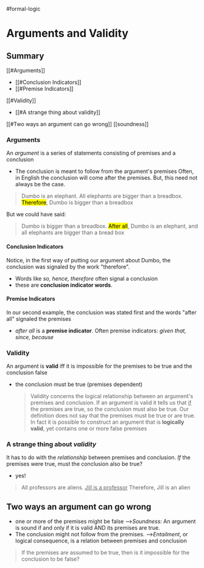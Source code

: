 #formal-logic
# Arguments and Validity
## Summary
[[#Arguments]]
- [[#Conclusion Indicators]]
- [[#Premise Indicators]]

[[#Validity]]
- [[#A strange thing about validity]]

[[#Two ways an argument can go wrong]]
[[soundness]]

### Arguments
An *argument* is a series of statements consisting of premises and a conclusion
- The conclusion is meant to follow from the argument's premises
Often, in English the conclusion will come after the premises. But, this need not always be the case.

>Dumbo is an elephant. All elephants are bigger than a breadbox. <Mark>Therefore</Mark>, Dumbo is bigger than a breadbox

But we could have said:

>Dumbo is bigger than a breadbox. <Mark>After all</Mark>, Dumbo is an elephant, and all elephants are bigger than a bread box

#### Conclusion Indicators
Notice, in the first way of putting our argument about Dumbo, the conclusion was signaled by the work "therefore".
- Words like *so, hence, therefore* often signal a conclusion
- these are **conclusion indicator words**.

#### Premise Indicators
In our second example, the conclusion was stated first and the words "after all" signaled the premises
- *after all* is a **premise indicator**. Often premise indicators: *given that, since, because*

### Validity
An argument is **valid** iff it is impossible for the premises to be true and the conclusion false
- the conclusion must be true (premises dependent)

	>Validity concerns the logical relationship between an argument's premises and conclusion. If an argument is valid it tells us that <u>if</u> the premises are true, so the conclusion must also be true. Our definition does not say that the premises must be true or are true. In fact it is possible to construct an argument that is **logically valid**, yet contains one or more false premises

### A strange thing about *validity*
It has to do with the *relationship* between premises and conclusion. *If* the premises were true, must the conclusion also be true?
- yes!

>All professors are aliens.
<u>Jill is a professor</u>
Therefore, Jill is an alien

## Two ways an argument can go wrong
- one or more of the premises might be false
	-->*Soundness:* An argument is sound if and only if it is valid AND its premises are true.
- The conclusion might not follow from the premises.
	-->*Entailment*, or logical consequence, is a relation between premises and conclusion 
	
>If the premises are assumed to be true, then is it impossible for the conclusion to be false?
